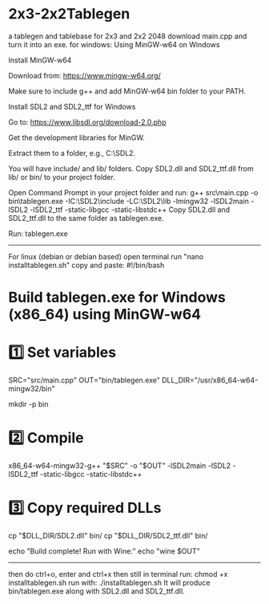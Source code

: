 # 2x3-2x2Tablegen
a tablegen and tablebase for 2x3 and 2x2 2048
download main.cpp and turn it into an exe. for windows:
Using MinGW-w64 on Windows

Install MinGW-w64

Download from: https://www.mingw-w64.org/

Make sure to include g++ and add MinGW-w64 bin folder to your PATH.

Install SDL2 and SDL2_ttf for Windows

Go to: https://www.libsdl.org/download-2.0.php

Get the development libraries for MinGW.

Extract them to a folder, e.g., C:\SDL2.

You will have include/ and lib/ folders. Copy SDL2.dll and SDL2_ttf.dll from lib/ or bin/ to your project folder.

Open Command Prompt in your project folder and run:
g++ src\main.cpp -o bin\tablegen.exe -IC:\SDL2\include -LC:\SDL2\lib -lmingw32 -lSDL2main -lSDL2 -lSDL2_ttf -static-libgcc -static-libstdc++
Copy SDL2.dll and SDL2_ttf.dll to the same folder as tablegen.exe.

Run:
tablegen.exe
___________________________________________
For linux (debian or debian based)
open terminal
run "nano installtablegen.sh"
copy and paste:
#!/bin/bash
# Build tablegen.exe for Windows (x86_64) using MinGW-w64

# 1️⃣ Set variables
SRC="src/main.cpp"
OUT="bin/tablegen.exe"
DLL_DIR="/usr/x86_64-w64-mingw32/bin"

mkdir -p bin

# 2️⃣ Compile
x86_64-w64-mingw32-g++ "$SRC" -o "$OUT" -lSDL2main -lSDL2 -lSDL2_ttf -static-libgcc -static-libstdc++

# 3️⃣ Copy required DLLs
cp "$DLL_DIR/SDL2.dll" bin/
cp "$DLL_DIR/SDL2_ttf.dll" bin/

echo "Build complete! Run with Wine:"
echo "wine $OUT"
_____
then do ctrl+o, enter and ctrl+x
then still in terminal run:
chmod +x installtablegen.sh
run with:
./installtablegen.sh
It will produce bin/tablegen.exe along with SDL2.dll and SDL2_ttf.dll.

